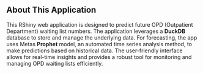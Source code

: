 ## About This Application

This RShiny web application is designed to predict future OPD (Outpatient Department) waiting list numbers. The application leverages a **DuckDB** database to store and manage the underlying data. For forecasting, the app uses Metas **Prophet** model, an automated time series analysis method, to make predictions based on historical data. The user-friendly interface allows for real-time insights and provides a robust tool for monitoring and managing OPD waiting lists efficiently.
